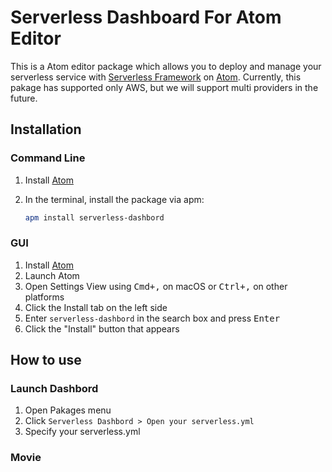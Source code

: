 # Serverless Dashboard For Atom Editor
This is a Atom editor package which allows you to deploy and manage your serverless service with [Serverless Framework](https://serverless.com/framework/) on [Atom](https://atom.io/).
Currently, this pakage has supported only AWS, but we will support multi providers in the future.

## Installation

### Command Line

1. Install [Atom](https://atom.io)
2. In the terminal, install the package via apm:

    ```sh
    apm install serverless-dashbord
    ```

### GUI

1. Install [Atom](https://atom.io)
1. Launch Atom
1. Open Settings View using <kbd>Cmd+,</kbd> on macOS or <kbd>Ctrl+,</kbd> on other platforms
1. Click the Install tab on the left side
1. Enter `serverless-dashbord` in the search box and press <kbd>Enter</kbd>
1. Click the "Install" button that appears

## How to use

### Launch Dashbord
1. Open Pakages menu
1. Click `Serverless Dashbord > Open your serverless.yml`
1. Specify your serverless.yml

### Movie
